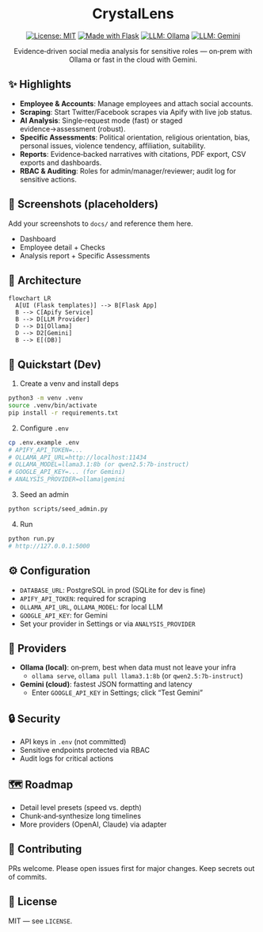<div align="center">

# CrystalLens

[![License: MIT](https://img.shields.io/badge/License-MIT-blue.svg)](LICENSE)
[![Made with Flask](https://img.shields.io/badge/Made%20with-Flask-000?logo=flask&logoColor=white)](#)
[![LLM: Ollama](https://img.shields.io/badge/LLM-Ollama-0b2a2a.svg)](#)
[![LLM: Gemini](https://img.shields.io/badge/LLM-Gemini-4285F4.svg)](#)

Evidence‑driven social media analysis for sensitive roles — on‑prem with Ollama or fast in the cloud with Gemini.

</div>


## ✨ Highlights
- **Employee & Accounts**: Manage employees and attach social accounts.
- **Scraping**: Start Twitter/Facebook scrapes via Apify with live job status.
- **AI Analysis**: Single‑request mode (fast) or staged evidence→assessment (robust).
- **Specific Assessments**: Political orientation, religious orientation, bias, personal issues, violence tendency, affiliation, suitability.
- **Reports**: Evidence‑backed narratives with citations, PDF export, CSV exports and dashboards.
- **RBAC & Auditing**: Roles for admin/manager/reviewer; audit log for sensitive actions.

## 📸 Screenshots (placeholders)
Add your screenshots to `docs/` and reference them here.
- Dashboard
- Employee detail + Checks
- Analysis report + Specific Assessments

## 🧭 Architecture
```mermaid
flowchart LR
  A[UI (Flask templates)] --> B[Flask App]
  B --> C[Apify Service]
  B --> D[LLM Provider]
  D --> D1[Ollama]
  D --> D2[Gemini]
  B --> E[(DB)]
```

## 🚀 Quickstart (Dev)
1) Create a venv and install deps
```bash
python3 -m venv .venv
source .venv/bin/activate
pip install -r requirements.txt
```
2) Configure `.env`
```bash
cp .env.example .env
# APIFY_API_TOKEN=...
# OLLAMA_API_URL=http://localhost:11434
# OLLAMA_MODEL=llama3.1:8b (or qwen2.5:7b-instruct)
# GOOGLE_API_KEY=... (for Gemini)
# ANALYSIS_PROVIDER=ollama|gemini
```
3) Seed an admin
```bash
python scripts/seed_admin.py
```
4) Run
```bash
python run.py
# http://127.0.0.1:5000
```

## ⚙️ Configuration
- `DATABASE_URL`: PostgreSQL in prod (SQLite for dev is fine)
- `APIFY_API_TOKEN`: required for scraping
- `OLLAMA_API_URL`, `OLLAMA_MODEL`: for local LLM
- `GOOGLE_API_KEY`: for Gemini
- Set your provider in Settings or via `ANALYSIS_PROVIDER`

## 🤖 Providers
- **Ollama (local)**: on‑prem, best when data must not leave your infra
  - `ollama serve`, `ollama pull llama3.1:8b` (or `qwen2.5:7b-instruct`)
- **Gemini (cloud)**: fastest JSON formatting and latency
  - Enter `GOOGLE_API_KEY` in Settings; click “Test Gemini”

## 🔒 Security
- API keys in `.env` (not committed)
- Sensitive endpoints protected via RBAC
- Audit logs for critical actions

## 🗺️ Roadmap
- Detail level presets (speed vs. depth)
- Chunk‑and‑synthesize long timelines
- More providers (OpenAI, Claude) via adapter

## 🤝 Contributing
PRs welcome. Please open issues first for major changes. Keep secrets out of commits.

## 📄 License
MIT — see `LICENSE`.
